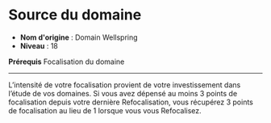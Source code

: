 # Source du domaine

 * **Nom d'origine** : Domain Wellspring
 * **Niveau** : 18


<p><strong>Prérequis</strong> Focalisation du domaine</p>
<hr>
<p>L’intensité de votre focalisation provient de votre investissement dans l’étude de vos domaines. Si vous avez dépensé au moins 3 points de focalisation depuis votre dernière Refocalisation, vous récupérez 3 points de focalisation au lieu de 1 lorsque vous vous Refocalisez.</p>